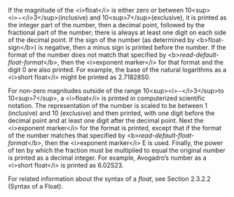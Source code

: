 

 

If the magnitude of the &#60;i&#62;float&#60;/i&#62; is either zero or between 10&#60;sup&#62;&#60;i&#62;−&#60;/i&#62;3&#60;/sup&#62;(inclusive) and 10&#60;sup&#62;7&#60;/sup&#62;(exclusive), it is printed as the integer part of the number, then a decimal point, followed by the fractional part of the number; there is always at least one digit on each side of the decimal point. If the sign of the number (as determined by &#60;b&#62;float-sign&#60;/b&#62;) is negative, then a minus sign is printed before the number. If the format of the number does not match that specified by &#60;b&#62;*read-default-float-format*&#60;/b&#62;, then the &#60;i&#62;exponent marker&#60;/i&#62; for that format and the digit 0 are also printed. For example, the base of the natural logarithms as a &#60;i&#62;short float&#60;/i&#62; might be printed as 2.71828S0. 

For non-zero magnitudes outside of the range 10&#60;sup&#62;&#60;i&#62;−&#60;/i&#62;3&#60;/sup&#62;to 10&#60;sup&#62;7&#60;/sup&#62;, a &#60;i&#62;float&#60;/i&#62; is printed in computerized scientific notation. The representation of the number is scaled to be between 1 (inclusive) and 10 (exclusive) and then printed, with one digit before the decimal point and at least one digit after the decimal point. Next the &#60;i&#62;exponent marker&#60;/i&#62; for the format is printed, except that if the format of the number matches that specified by &#60;b&#62;*read-default-float-format*&#60;/b&#62;, then the &#60;i&#62;exponent marker&#60;/i&#62; E is used. Finally, the power of ten by which the fraction must be multiplied to equal the original number is printed as a decimal integer. For example, Avogadro’s number as a &#60;i&#62;short float&#60;/i&#62; is printed as 6.02S23. 

For related information about the syntax of a *float*, see Section 2.3.2.2 (Syntax of a Float).

 